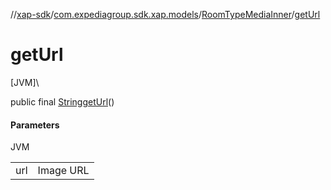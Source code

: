 //[xap-sdk](../../../index.md)/[com.expediagroup.sdk.xap.models](../index.md)/[RoomTypeMediaInner](index.md)/[getUrl](get-url.md)

# getUrl

[JVM]\

public final [String](https://docs.oracle.com/javase/8/docs/api/java/lang/String.html)[getUrl](get-url.md)()

#### Parameters

JVM

| | |
|---|---|
| url | Image URL |
